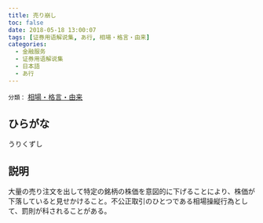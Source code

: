 ```yaml
---
title: 売り崩し
toc: false
date: 2018-05-18 13:00:07
tags: [证券用语解说集, あ行, 相場・格言・由来]
categories:
  - 金融服务
  - 证券用语解说集
  - 日本語
  - あ行
---
```


`分類：` [相場・格言・由来](/tags/相場・格言・由来/)

## ひらがな

うりくずし

## 説明

大量の売り注文を出して特定の銘柄の株価を意図的に下げることにより、株価が下落していると見せかけること。不公正取引のひとつである相場操縦行為として、罰則が科されることがある。
